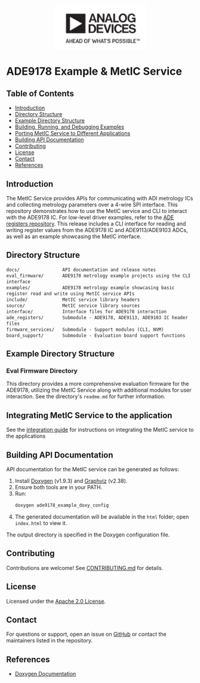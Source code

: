 ﻿<p align="center">
    <img src="docs/diagrams/adi_logo.png" width="250" alt="ADI Logo" /><br>
</p>

# ADE9178 Example & MetIC Service

## Table of Contents

- [Introduction](#introduction)
- [Directory Structure](#directory-structure)
- [Example Directory Structure](#example-directory-structure)
- [Building, Running, and Debugging Examples](#building-running-and-debugging-examples)
- [Porting MetIC Service to Different Applications](#porting-metic-service-to-different-applications)
- [Building API Documentation](#building-api-documentation)
- [Contributing](#contributing)
- [License](#license)
- [Contact](#contact)
- [References](#references)

## Introduction

The MetIC Service provides APIs for communicating with ADI metrology ICs and collecting metrology parameters over a 4-wire SPI interface. This repository demonstrates how to use the MetIC service and CLI to interact with the ADE9178 IC. For low-level driver examples, refer to the [ADE registers repository](https://github.com/analogdevicesinc/energy-ade-registers). This release includes a CLI interface for reading and writing register values from the ADE9178 IC and ADE9113/ADE9103 ADCs, as well as an example showcasing the MetIC interface.

## Directory Structure

```
docs/                API documentation and release notes
eval_firmware/       ADE9178 metrology example projects using the CLI interface
examples/            ADE9178 metrology example showcasing basic register read and write using MetIC service APIs
include/             MetIC service library headers
source/              MetIC service library sources
interface/           Interface files for ADE9178 interaction
ade_registers/       Submodule - ADE9178, ADE9113, ADE9103 IC header files
firmware_services/   Submodule - Support modules (CLI, NVM)
board_support/       Submodule - Evaluation board support functions
```

## Example Directory Structure



### Eval Firmware Directory

This directory provides a more comprehensive evaluation firmware for the ADE9178, utilizing the MetIC Service along with additional modules for user interaction. See the directory's `readme.md` for further information.


## Integrating MetIC Service to the application

See the [integration guide](readme_integration.md) for instructions on integrating the MetIC service to the applications

## Building API Documentation

API documentation for the MetIC service can be generated as follows:

1. Install [Doxygen](https://www.doxygen.nl/download.html) (v1.9.3) and [Graphviz](https://graphviz.gitlab.io/download/) (v2.38).
2. Ensure both tools are in your PATH.
3. Run:
    ```sh
    doxygen ade9178_example_doxy_config
    ```
4. The generated documentation will be available in the `html` folder; open `index.html` to view it.

The output directory is specified in the Doxygen configuration file.

## Contributing

Contributions are welcome! See [CONTRIBUTING.md](CONTRIBUTING.md) for details.

## License

Licensed under the [Apache 2.0 License](LICENSE).

## Contact

For questions or support, open an issue on [GitHub](https://github.com/analogdevicesinc/energy-ade9178-example/issues) or contact the maintainers listed in the repository.

## References

- [Doxygen Documentation](https://www.doxygen.nl/manual/docblocks.html)
